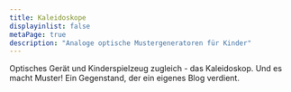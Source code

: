 ```yaml
---
title: Kaleidoskope
displayinlist: false
metaPage: true
description: "Analoge optische Mustergeneratoren für Kinder"
---
```


Optisches Gerät und Kinderspielzeug zugleich - das Kaleidoskop. Und es macht Muster!
Ein Gegenstand, der ein eigenes Blog verdient.
